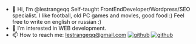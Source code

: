 - 👋 Hi, I’m @lestrangeqq Self-taught FrontEndDeveloper/Wordpress/SEO specialist. I like football, old PC games and movies, good food :) Feel free to write on english or russian :)
- 👀 I’m interested in WEB development.
- 📫 How to reach me: lestrangeqq@gmail.com
<a href='https://www.linkedin.com/in/lestrangeqq/'>![github](https://img.shields.io/badge/LinkedIn-242424?style=for-the-badge&logo=LinkedIn&logoColor=blue)</a>
<a href='https://www.instagram.com/alexlestra/'>![github](https://img.shields.io/badge/Instagram-242424?style=for-the-badge&logo=Instagram&logoColor=orange)</a>
<!---
lestrangeqq/lestrangeqq is a ✨ special ✨ repository because its `README.md` (this file) appears on your GitHub profile.
You can click the Preview link to take a look at your changes.
--->
